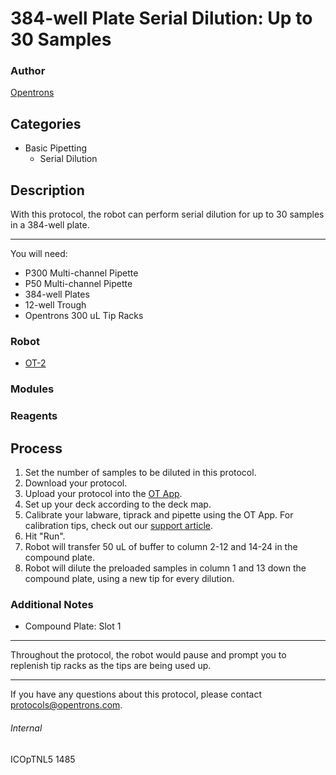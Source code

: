 # 384-well Plate Serial Dilution: Up to 30 Samples

### Author
[Opentrons](http://www.opentrons.com/)

## Categories
* Basic Pipetting
    * Serial Dilution

## Description
With this protocol, the robot can perform serial dilution for up to 30 samples in a 384-well plate.

---

You will need:
* P300 Multi-channel Pipette
* P50 Multi-channel Pipette
* 384-well Plates
* 12-well Trough
* Opentrons 300 uL Tip Racks

### Robot
* [OT-2](https://opentrons.com/ot-2)

### Modules

### Reagents

## Process
1. Set the number of samples to be diluted in this protocol.
2. Download your protocol.
3. Upload your protocol into the [OT App](https://opentrons.com/ot-app).
4. Set up your deck according to the deck map.
5. Calibrate your labware, tiprack and pipette using the OT App. For calibration tips, check out our [support article](https://support.opentrons.com/ot-2/getting-started-software-setup/deck-calibration).
6. Hit "Run".
7. Robot will transfer 50 uL of buffer to column 2-12 and 14-24 in the compound plate.
8. Robot will dilute the preloaded samples in column 1 and 13 down the compound plate, using a new tip for every dilution.

### Additional Notes

* Compound Plate: Slot 1

---

Throughout the protocol, the robot would pause and prompt you to replenish tip racks as the tips are being used up.

---

If you have any questions about this protocol, please contact protocols@opentrons.com.

###### Internal
ICOpTNL5
1485
